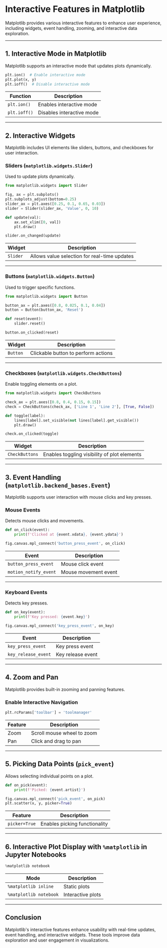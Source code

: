 # **Interactive Features in Matplotlib**  

Matplotlib provides various interactive features to enhance user experience, including widgets, event handling, zooming, and interactive data exploration.

---

## **1. Interactive Mode in Matplotlib**  

Matplotlib supports an interactive mode that updates plots dynamically.

```python
plt.ion()  # Enable interactive mode
plt.plot(x, y)
plt.ioff()  # Disable interactive mode
```

| Function | Description |
|----------|-------------|
| `plt.ion()` | Enables interactive mode |
| `plt.ioff()` | Disables interactive mode |

---

## **2. Interactive Widgets**  

Matplotlib includes UI elements like sliders, buttons, and checkboxes for user interaction.

### **Sliders (`matplotlib.widgets.Slider`)**  
Used to update plots dynamically.

```python
from matplotlib.widgets import Slider

fig, ax = plt.subplots()
plt.subplots_adjust(bottom=0.25)
slider_ax = plt.axes([0.25, 0.1, 0.65, 0.03])
slider = Slider(slider_ax, 'Value', 0, 10)

def update(val):
    ax.set_xlim([0, val])
    plt.draw()

slider.on_changed(update)
```

| Widget | Description |
|--------|-------------|
| `Slider` | Allows value selection for real-time updates |

---

### **Buttons (`matplotlib.widgets.Button`)**  
Used to trigger specific functions.

```python
from matplotlib.widgets import Button

button_ax = plt.axes([0.8, 0.025, 0.1, 0.04])
button = Button(button_ax, 'Reset')

def reset(event):
    slider.reset()

button.on_clicked(reset)
```

| Widget | Description |
|--------|-------------|
| `Button` | Clickable button to perform actions |

---

### **Checkboxes (`matplotlib.widgets.CheckButtons`)**  
Enable toggling elements on a plot.

```python
from matplotlib.widgets import CheckButtons

check_ax = plt.axes([0.8, 0.4, 0.15, 0.15])
check = CheckButtons(check_ax, ['Line 1', 'Line 2'], [True, False])

def toggle(label):
    lines[label].set_visible(not lines[label].get_visible())
    plt.draw()

check.on_clicked(toggle)
```

| Widget | Description |
|--------|-------------|
| `CheckButtons` | Enables toggling visibility of plot elements |

---

## **3. Event Handling (`matplotlib.backend_bases.Event`)**  

Matplotlib supports user interaction with mouse clicks and key presses.

### **Mouse Events**  
Detects mouse clicks and movements.

```python
def on_click(event):
    print(f'Clicked at {event.xdata}, {event.ydata}')

fig.canvas.mpl_connect('button_press_event', on_click)
```

| Event | Description |
|-------|-------------|
| `button_press_event` | Mouse click event |
| `motion_notify_event` | Mouse movement event |

---

### **Keyboard Events**  
Detects key presses.

```python
def on_key(event):
    print(f'Key pressed: {event.key}')

fig.canvas.mpl_connect('key_press_event', on_key)
```

| Event | Description |
|-------|-------------|
| `key_press_event` | Key press event |
| `key_release_event` | Key release event |

---

## **4. Zoom and Pan**  

Matplotlib provides built-in zooming and panning features.

### **Enable Interactive Navigation**
```python
plt.rcParams['toolbar'] = 'toolmanager'
```

| Feature | Description |
|---------|-------------|
| Zoom | Scroll mouse wheel to zoom |
| Pan | Click and drag to pan |

---

## **5. Picking Data Points (`pick_event`)**  

Allows selecting individual points on a plot.

```python
def on_pick(event):
    print(f'Picked: {event.artist}')

fig.canvas.mpl_connect('pick_event', on_pick)
plt.scatter(x, y, picker=True)
```

| Feature | Description |
|---------|-------------|
| `picker=True` | Enables picking functionality |

---

## **6. Interactive Plot Display with `%matplotlib` in Jupyter Notebooks**  

```python
%matplotlib notebook
```

| Mode | Description |
|------|-------------|
| `%matplotlib inline` | Static plots |
| `%matplotlib notebook` | Interactive plots |

---

## **Conclusion**  

Matplotlib's interactive features enhance usability with real-time updates, event handling, and interactive widgets. These tools improve data exploration and user engagement in visualizations.